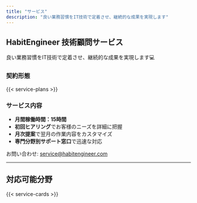```yaml
---
title: "サービス"
description: "良い業務習慣をIT技術で定着させ、継続的な成果を実現します"
---
```


## HabitEngineer 技術顧問サービス

良い業務習慣をIT技術で定着させ、継続的な成果を実現します💻

### 契約形態

{{< service-plans >}}

### サービス内容

- **月間稼働時間：15時間**
- **初回ヒアリング**でお客様のニーズを詳細に把握
- **月次提案**で翌月の作業内容をカスタマイズ
- **専門分野別サポート窓口**で迅速な対応

お問い合わせ: service@habitengineer.com

---

## 対応可能分野

{{< service-cards >}}